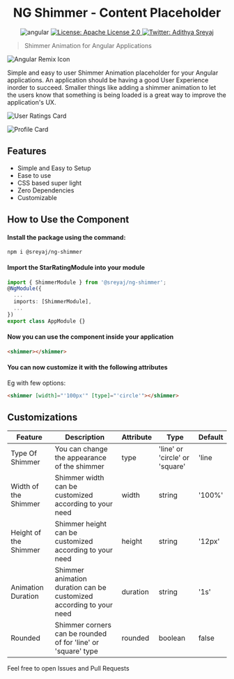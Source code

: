 <h1 align="center">NG Shimmer - Content Placeholder</h1>
<p align="center">
    <img src="https://img.shields.io/badge/Angular-11-red?style=for-the-badge&logo=angular" alt="angular">
  <a href="https://github.com/adisreyaj/angular-shimmer-effect/blob/master/LICENSE.md">
    <img alt="License: Apache License 2.0" src="https://img.shields.io/badge/License-Apache License 2.0-yellow.svg?style=for-the-badge&logo=apache" target="_blank" />
  </a>
  <a href="https://twitter.com/AdiSreyaj">
    <img alt="Twitter: Adithya Sreyaj" src="https://img.shields.io/twitter/follow/AdiSreyaj.svg?style=for-the-badge&logo=twitter" target="_blank" />
  </a>
</p>

> Shimmer Animation for Angular Applications

![Angular Remix Icon](https://raw.githubusercontent.com/adisreyaj/angular-shimmer-effect/master/assets/ng-shimmer.png)

Simple and easy to user Shimmer Animation placeholder for your Angular applications. An application should be having a good User Experience inorder to succeed. Smaller things like adding a shimmer animation to let the users know that something is being loaded is a great way to improve the application's UX.

![User Ratings Card](https://raw.githubusercontent.com/adisreyaj/angular-shimmer-effect/master/assets/ss-1.gif)

![Profile Card](https://raw.githubusercontent.com/adisreyaj/angular-shimmer-effect/master/assets/ss-2.gif)

## Features

- Simple and Easy to Setup
- Ease to use
- CSS based super light
- Zero Dependencies
- Customizable

## How to Use the Component

#### Install the package using the command:

```
npm i @sreyaj/ng-shimmer
```

#### Import the StarRatingModule into your module

```ts
import { ShimmerModule } from '@sreyaj/ng-shimmer';
@NgModule({
  ...
  imports: [ShimmerModule],
  ...
})
export class AppModule {}
```

#### Now you can use the component inside your application

```html
<shimmer></shimmer>
```

#### You can now customize it with the following attributes

Eg with few options:

```html
<shimmer [width]="'100px'" [type]="'circle'"></shimmer>
```

## Customizations

| Feature               | Description                                                         | Attribute | Type                           | Default |
| --------------------- | ------------------------------------------------------------------- | --------- | ------------------------------ | ------- |
| Type Of Shimmer       | You can change the appearance of the shimmer                        | type      | 'line' or 'circle' or 'square' | 'line   |
| Width of the Shimmer  | Shimmer width can be customized according to your need              | width     | string                         | '100%'  |
| Height of the Shimmer | Shimmer height can be customized according to your need             | height    | string                         | '12px'  |
| Animation Duration    | Shimmer animation duration can be customized according to your need | duration  | string                         | '1s'    |
| Rounded               | Shimmer corners can be rounded of for 'line' or 'square' type       | rounded   | boolean                        | false   |

Feel free to open Issues and Pull Requests
